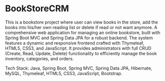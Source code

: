 # BookStoreCRM
This is a bookstore project where user can view books in the store, add the books into his/her own reading list or delete if read or not want anymore. 
A comprehensive web application for managing an online bookstore, built with Spring Boot MVC and Spring Data JPA for a robust backend. The system features a dynamic and responsive frontend crafted with Thymeleaf, HTML5, CSS3, and JavaScript. It provides administrators with full CRUD (Create, Read, Update, Delete) functionality to efficiently manage the book inventory, categories, and orders.

Tech Stack: Java, Spring Boot, Spring MVC, Spring Data JPA, Hibernate, MySQL, Thymeleaf, HTML5, CSS3, JavaScript, Bootstrap.
